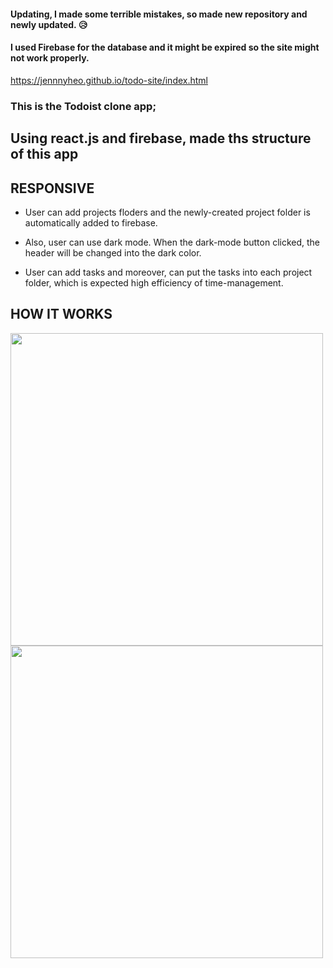 #### Updating, I made some terrible mistakes, so made new repository and newly updated. 😥
#### I used Firebase for the database and it might be expired so the site might not work properly. 
https://jennnyheo.github.io/todo-site/index.html

### This is the Todoist clone app;


## Using react.js and firebase, made ths structure of this app

## RESPONSIVE 

- User can add projects floders and the newly-created project folder is automatically added to firebase.

- Also, user can use dark mode. When the dark-mode button clicked, the header will be changed into the dark color.

- User can add tasks and moreover, can put the tasks into each project folder, which is expected high efficiency of time-management.

## HOW IT WORKS


<img src="https://user-images.githubusercontent.com/74107464/137589458-3487de18-68f4-47e4-b2fe-db4c694ef94d.jpg"  width="500">
<img src="https://user-images.githubusercontent.com/74107464/137589460-387be223-63ba-465f-9dda-0a7c64290758.jpg"  width="500">


